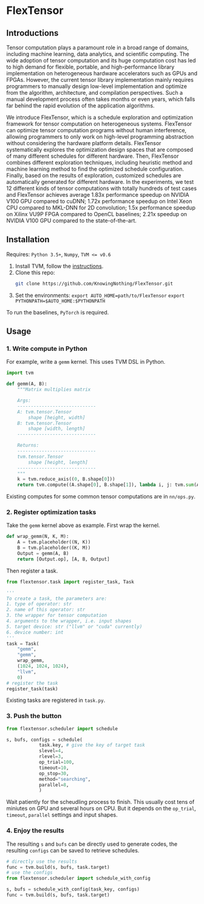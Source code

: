 # FlexTensor

## Introductions

Tensor computation plays a paramount role in a broad range
of domains, including machine learning, data analytics, and
scientific computing. The wide adoption of tensor computation
and its huge computation cost has led to high demand
for flexible, portable, and high-performance library implementation
on heterogeneous hardware accelerators such
as GPUs and FPGAs. However, the current tensor library
implementation mainly requires programmers to manually
design low-level implementation and optimize from the algorithm,
architecture, and compilation perspectives. Such
a manual development process often takes months or even
years, which falls far behind the rapid evolution of the application
algorithms.

We introduce FlexTensor, which is a schedule
exploration and optimization framework for tensor computation
on heterogeneous systems. FlexTensor can optimize
tensor computation programs without human interference,
allowing programmers to only work on high-level programming
abstraction without considering the hardware platform
details. FlexTensor systematically explores the optimization
design spaces that are composed of many different schedules
for different hardware. Then, FlexTensor combines different
exploration techniques, including heuristic method and 
machine learning method to find the optimized schedule
configuration. Finally, based on the results of exploration,
customized schedules are automatically generated for different
hardware. In the experiments, we test 12 different kinds
of tensor computations with totally hundreds of test cases
and FlexTensor achieves average 1.83x performance speedup
on NVIDIA V100 GPU compared to cuDNN; 1.72x performance
speedup on Intel Xeon CPU compared to MKL-DNN
for 2D convolution; 1.5x performance speedup on Xilinx
VU9P FPGA compared to OpenCL baselines; 2.21x speedup
on NVIDIA V100 GPU compared to the state-of-the-art.


## Installation

Requires: `Python 3.5+`, `Numpy`, `TVM <= v0.6`

1. Install TVM, follow the [instructions](https://docs.tvm.ai/install/from_source.html).
2. Clone this repo:
   ```sh
   git clone https://github.com/KnowingNothing/FlexTensor.git
   ```
3. Set the environments:
   `export AUTO_HOME=path/to/FlexTensor`
   `export PYTHONPATH=$AUTO_HOME:$PYTHONPATH`

To run the baselines, `PyTorch` is required.



## Usage

### 1. Write compute in Python

For example, write a `gemm` kernel.
This uses TVM DSL in Python.
```py
import tvm

def gemm(A, B):
    """Matrix multiplies matrix

    Args:
    -----------------------------
    A: tvm.tensor.Tensor
        shape [height, width]
    B: tvm.tensor.Tensor
        shape [width, length]
    -----------------------------

    Returns:
    -----------------------------
    tvm.tensor.Tensor
        shape [height, length]
    -----------------------------
    """
    k = tvm.reduce_axis((0, B.shape[0]))
    return tvm.compute((A.shape[0], B.shape[1]), lambda i, j: tvm.sum(A[i, k] * B[k, j], axis=k))
```
Existing computes for some common tensor computations are in `nn/ops.py`.

### 2. Register optimization tasks
Take the `gemm` kernel above as example.
First wrap the kernel.
```py
def wrap_gemm(N, K, M):
    A = tvm.placeholder((N, K))
    B = tvm.placeholder((K, M))
    Output = gemm(A, B)
    return [Output.op], [A, B, Output]
```
Then register a task.
```py
from flextensor.task import register_task, Task

'''
To create a task, the parameters are:
1. type of operator: str
2. name of this operator: str
3. the wrapper for tensor computation
4. arguments to the wrapper, i.e. input shapes
5. target device: str ("llvm" or "cuda" currently)
6. device number: int
'''
task = Task(
    "gemm", 
    "gemm", 
    wrap_gemm, 
    (1024, 1024, 1024), 
    "llvm", 
    0)
# register the task
register_task(task)
```

Existing tasks are registered in `task.py`.

### 3. Push the button

```py
from flextensor.scheduler import schedule

s, bufs, configs = schedule(
            task.key, # give the key of target task
            slevel=4,
            rlevel=3,
            op_trial=100, 
            timeout=10, 
            op_stop=30, 
            method="searching", 
            parallel=8,
            )
```
Wait patiently for the scheudling process to finish. This usually cost tens of miniutes on GPU and several hours on CPU. But it depends on the `op_trial`, `timeout`, `parallel` settings and input shapes.

### 4. Enjoy the results

The resulting `s` and `bufs` can be directly used to generate codes, the resulting `configs` can be saved to retrieve schedules.

```py
# directly use the results
func = tvm.build(s, bufs, task.target)
# use the configs
from flextensor.scheduler import schedule_with_config

s, bufs = schedule_with_config(task_key, configs)
func = tvm.build(s, bufs, task.target)
```

